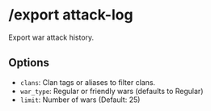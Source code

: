 # /export attack-log

Export war attack history.

## Options

- `clans`: Clan tags or aliases to filter clans.
- `war_type`: Regular or friendly wars (defaults to Regular)
- `limit`: Number of wars (Default: 25)

